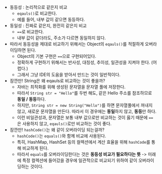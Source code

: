 - 동등성 : 논리적으로 같은지 비교
	- `eqauls()`로 비교한다.
	- 예를 들어, 내부 값이 같으면 동등하다.
- 동일성 : 진짜로 같은지, 완전히 같은지 비교
	- `==`로 비교한다.
	- 내부 값이 같더라도, 주소가 다르면 동일하지 않다.
- 따라서 동등성을 제대로 비교하기 위해서는 Object의  `eqauls()`를 적절하게 오버라이딩하면 된다.
	- Object의 기본 구현은 `==`으로 구현되어있다.
	- 정확하게 구현하기 위해서는 반사성, 대칭성, 추이성, 일관성을 지켜야 한다. (어렵다.)
	- 그래서 그냥 IDE의 도움을 받아서 만드는 것이 일반적이다.
- 잠깐만! String은 왜 eqauls로 비교하는 것이 좋을까?
	- 자바는 최적화를 위해 생성된 문자열을 문자열 풀에 저장한다.
	- 따라서 `String str = "Hello"`를 두번 해도, 같은 Hello 주소를 참조하므로 **동일 / 동등**하다.
	- 하지만, `String str = new String("Hello")`를 하면 문자열풀에서 꺼내지 않고, 새로운 문자열을 만든다. 따라서 이 경우에는 **동일**하지 않고, **동등**만 하다.
	- 이런 비일관성과, 문자열은 보통 내부 값으로만 비교하는 것이 옳기 때문에 `==`은 사용하지 않고, `eqauls()`로만 비교하는 것이 좋다.
- 잠깐만! `hashCode()`는 왜 같이 오버라이딩 되는걸까?
	- `hashCode()`는 `equals()`와 함께 비교에 사용된다.
	- 특히, HashMap, HashSet 등의 컬렉션에서 계산 효율을 위해 `hashCode`를 통해 비교하게 된다.
	- 따라서 `equals`를 오버라이딩한다는 것은 **동등성 비교가 필요하다는 뜻** -> 미래에 특정 컬렉션에 들어갔을 경우에 일관적으로 비교되기 위하여 같이 오버라이딩하는 것이다.